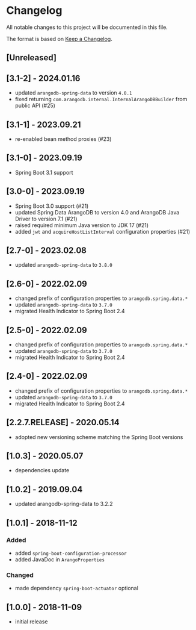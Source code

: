 # Changelog

All notable changes to this project will be documented in this file.

The format is based on [Keep a Changelog](http://keepachangelog.com/en/1.0.0/).

## [Unreleased]

## [3.1-2] - 2024.01.16

- updated `arangodb-spring-data` to version `4.0.1`
- fixed returning `com.arangodb.internal.InternalArangoDBBuilder` from public API (#25)

## [3.1-1] - 2023.09.21

- re-enabled bean method proxies (#23)

## [3.1-0] - 2023.09.19

- Spring Boot 3.1 support

## [3.0-0] - 2023.09.19

- Spring Boot 3.0 support (#21)
- updated Spring Data ArangoDB to version 4.0 and ArangoDB Java Driver to version 7.1 (#21)
- raised required minimum Java version to JDK 17 (#21)
- added `jwt` and `acquireHostListInterval` configuration properties (#21)

## [2.7-0] - 2023.02.08

- updated `arangodb-spring-data` to `3.8.0`

## [2.6-0] - 2022.02.09

- changed prefix of configuration properties to `arangodb.spring.data.*`
- updated `arangodb-spring-data` to `3.7.0`
- migrated Health Indicator to Spring Boot 2.4

## [2.5-0] - 2022.02.09

- changed prefix of configuration properties to `arangodb.spring.data.*`
- updated `arangodb-spring-data` to `3.7.0`
- migrated Health Indicator to Spring Boot 2.4

## [2.4-0] - 2022.02.09

- changed prefix of configuration properties to `arangodb.spring.data.*`
- updated `arangodb-spring-data` to `3.7.0`
- migrated Health Indicator to Spring Boot 2.4

## [2.2.7.RELEASE] - 2020.05.14

- adopted new versioning scheme matching the Spring Boot versions

## [1.0.3] - 2020.05.07

- dependencies update

## [1.0.2] - 2019.09.04

- updated arangodb-spring-data to 3.2.2

## [1.0.1] - 2018-11-12

### Added

- added `spring-boot-configuration-processor`
- added JavaDoc in `ArangoProperties`

### Changed

- made dependency `spring-boot-actuator` optional

## [1.0.0] - 2018-11-09

- initial release